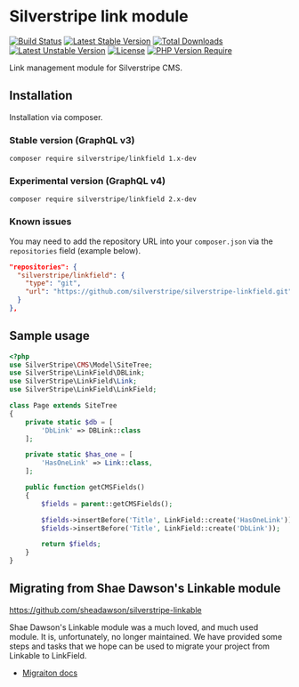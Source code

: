 # Silverstripe link module

[![Build Status](https://github.com/silverstripe/silverstripe-linkfield/actions/workflows/ci.yml/badge.svg)](https://github.com/silverstripe/silverstripe-linkfield/actions/workflows/ci.yml)
[![Latest Stable Version](http://poser.pugx.org/silverstripe/linkfield/v)](https://packagist.org/packages/silverstripe/linkfield)
[![Total Downloads](http://poser.pugx.org/silverstripe/linkfield/downloads)](https://packagist.org/packages/silverstripe/linkfield)
[![Latest Unstable Version](http://poser.pugx.org/silverstripe/linkfield/v/unstable)](https://packagist.org/packages/silverstripe/linkfield)
[![License](http://poser.pugx.org/silverstripe/linkfield/license)](https://packagist.org/packages/silverstripe/linkfield)
[![PHP Version Require](http://poser.pugx.org/silverstripe/linkfield/require/php)](https://packagist.org/packages/silverstripe/linkfield)

Link management module for Silverstripe CMS.

## Installation

Installation via composer.

### Stable version (GraphQL v3)

`composer require silverstripe/linkfield 1.x-dev`

### Experimental version (GraphQL v4)

`composer require silverstripe/linkfield 2.x-dev`

### Known issues

You may need to add the repository URL into your `composer.json` via the `repositories` field (example below).

```json
"repositories": {
  "silverstripe/linkfield": {
    "type": "git",
    "url": "https://github.com/silverstripe/silverstripe-linkfield.git"
  }
},
```

## Sample usage

```php
<?php
use SilverStripe\CMS\Model\SiteTree;
use SilverStripe\LinkField\DBLink;
use SilverStripe\LinkField\Link;
use SilverStripe\LinkField\LinkField;

class Page extends SiteTree
{
    private static $db = [
        'DbLink' => DBLink::class
    ];

    private static $has_one = [
        'HasOneLink' => Link::class,
    ];

    public function getCMSFields()
    {
        $fields = parent::getCMSFields();

        $fields->insertBefore('Title', LinkField::create('HasOneLink'));
        $fields->insertBefore('Title', LinkField::create('DbLink'));

        return $fields;
    }
}
```

## Migrating from Shae Dawson's Linkable module

https://github.com/sheadawson/silverstripe-linkable

Shae Dawson's Linkable module was a much loved, and much used module. It is, unfortunately, no longer maintained. We
have provided some steps and tasks that we hope can be used to migrate your project from Linkable to LinkField.

* [Migraiton docs](docs/en/linkable-migration.md)
